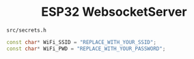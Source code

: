 <h1 align=center>ESP32 WebsocketServer</h1>

`src/secrets.h`

```cpp
const char* WiFi_SSID = "REPLACE_WITH_YOUR_SSID";
const char* WiFi_PWD = "REPLACE_WITH_YOUR_PASSWORD";
```
